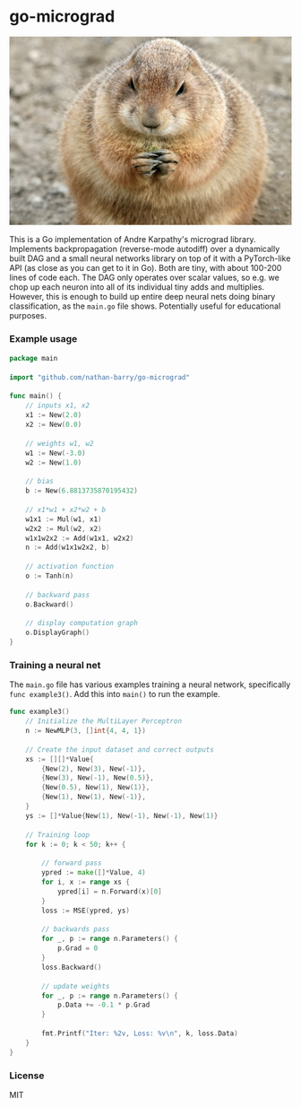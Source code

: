 # go-micrograd

![gopher](gopher.jpg)

This is a Go implementation of Andre Karpathy's micrograd library. Implements backpropagation (reverse-mode autodiff) over a dynamically built DAG and a small neural networks library on top of it with a PyTorch-like API (as close as you can get to it in Go). Both are tiny, with about 100-200 lines of code each. The DAG only operates over scalar values, so e.g. we chop up each neuron into all of its individual tiny adds and multiplies. However, this is enough to build up entire deep neural nets doing binary classification, as the `main.go` file shows. Potentially useful for educational purposes.

### Example usage
```go
package main

import "github.com/nathan-barry/go-micrograd"

func main() {
    // inputs x1, x2
    x1 := New(2.0)
    x2 := New(0.0)

    // weights w1, w2
    w1 := New(-3.0)
    w2 := New(1.0)

    // bias
    b := New(6.8813735870195432)

    // x1*w1 + x2*w2 + b
    w1x1 := Mul(w1, x1)
    w2x2 := Mul(w2, x2)
    w1x1w2x2 := Add(w1x1, w2x2)
    n := Add(w1x1w2x2, b)

    // activation function
    o := Tanh(n)

    // backward pass
    o.Backward()

    // display computation graph
    o.DisplayGraph()
}
```

### Training a neural net

The `main.go` file has various examples training a neural network, specifically `func example3()`. Add this into `main()` to run the example.

```go
func example3()
    // Initialize the MultiLayer Perceptron
    n := NewMLP(3, []int{4, 4, 1})

    // Create the input dataset and correct outputs
    xs := [][]*Value{
        {New(2), New(3), New(-1)},
        {New(3), New(-1), New(0.5)},
        {New(0.5), New(1), New(1)},
        {New(1), New(1), New(-1)},
    }
    ys := []*Value{New(1), New(-1), New(-1), New(1)}

    // Training loop
    for k := 0; k < 50; k++ {

        // forward pass
        ypred := make([]*Value, 4)
        for i, x := range xs {
            ypred[i] = n.Forward(x)[0]
        }
        loss := MSE(ypred, ys)

        // backwards pass
        for _, p := range n.Parameters() {
            p.Grad = 0
        }
        loss.Backward()

        // update weights
        for _, p := range n.Parameters() {
            p.Data += -0.1 * p.Grad
        }

        fmt.Printf("Iter: %2v, Loss: %v\n", k, loss.Data)
    }
}
```

### License

MIT
